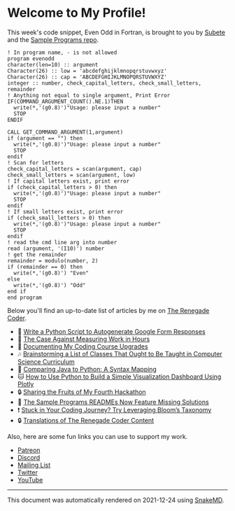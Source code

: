 # Welcome to My Profile!

This week's code snippet, Even Odd in Fortran, is brought to you by [Subete](https://subete.therenegadecoder.com/en/latest/) and the [Sample Programs repo](https://sample-programs.therenegadecoder.com/).

```Fortran
! In program name, - is not allowed
program evenodd
character(len=10) :: argument
Character(26) :: low = 'abcdefghijklmnopqrstuvwxyz'
Character(26) :: cap = 'ABCDEFGHIJKLMNOPQRSTUVWXYZ'
integer :: number, check_capital_letters, check_small_letters, remainder 
! Anything not equal to single argument, Print Error
IF(COMMAND_ARGUMENT_COUNT().NE.1)THEN
  write(*,'(g0.8)')"Usage: please input a number"
  STOP
ENDIF

CALL GET_COMMAND_ARGUMENT(1,argument)
if (argument == "") then
  write(*,'(g0.8)')"Usage: please input a number"
  STOP
endif
! Scan for letters
check_capital_letters = scan(argument, cap)
check_small_letters = scan(argument, low)
! If capital letters exist, print error
if (check_capital_letters > 0) then
  write(*,'(g0.8)')"Usage: please input a number"
  STOP
endif
! If small letters exist, print error
if (check_small_letters > 0) then
  write(*,'(g0.8)')"Usage: please input a number"
  STOP
endif
! read the cmd line arg into number
read (argument, '(I10)') number
! get the remainder
remainder = modulo(number, 2)
if (remainder == 0) then
  write(*,'(g0.8)') "Even"
else
  write(*,'(g0.8)') "Odd"
end if
end program
```

Below you'll find an up-to-date list of articles by me on [The Renegade Coder](https://therenegadecoder.com).

- :dango: [Write a Python Script to Autogenerate Google Form Responses](https://therenegadecoder.com/code/write-a-python-script-to-autogenerate-google-form-responses/)
- :dango: [The Case Against Measuring Work in Hours](https://therenegadecoder.com/blog/the-case-against-measuring-work-in-hours/)
- :gem: [Documenting My Coding Course Upgrades](https://therenegadecoder.com/teach/documenting-my-coding-course-upgrades/)
- :notes: [Brainstorming a List of Classes That Ought to Be Taught in Computer Science Curriculum](https://therenegadecoder.com/teach/brainstorming-a-list-of-classes-that-ought-to-be-taught-in-computer-science-curriculum/)
- :door: [Comparing Java to Python: A Syntax Mapping](https://therenegadecoder.com/code/comparing-java-to-python-a-syntax-mapping/)
- :cat: [How to Use Python to Build a Simple Visualization Dashboard Using Plotly](https://therenegadecoder.com/code/how-to-use-python-to-build-a-simple-visualization-dashboard-using-plotly/)
- :lock: [Sharing the Fruits of My Fourth Hackathon](https://therenegadecoder.com/blog/sharing-the-fruits-of-my-fourth-hackathon/)
- :tea: [The Sample Programs READMEs Now Feature Missing Solutions](https://therenegadecoder.com/meta/the-sample-programs-readmes-now-feature-missing-solutions/)
- :exclamation: [Stuck in Your Coding Journey? Try Leveraging Bloom’s Taxonomy](https://therenegadecoder.com/teach/stuck-in-your-coding-journey-try-leveraging-blooms-taxonomy/)
- :lock: [Translations of The Renegade Coder Content](https://therenegadecoder.com/blog/translations-of-the-renegade-coder-content/)

Also, here are some fun links you can use to support my work.

- [Patreon](https://www.patreon.com/TheRenegadeCoder)
- [Discord](https://discord.gg/Jhmtj7Z)
- [Mailing List](https://newsletter.therenegadecoder.com/)
- [Twitter](https://twitter.com/RenegadeCoder94)
- [YouTube](https://www.youtube.com/channel/UCpyoVwOqYRlSAEUPEn7P9hw)

---

This document was automatically rendered on 2021-12-24 using [SnakeMD](https://snakemd.therenegadecoder.com).
